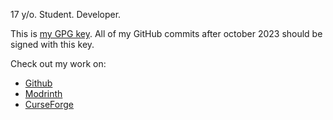 17 y/o. Student. Developer.

This is [my GPG key](https://thebossmagnus.github.io/TheBossMagnus_public.txt). 
All of my GitHub commits after october 2023 should be signed with this key.

Check out my work on:
* [Github](https://github.com/TheBossMagnus)
* [Modrinth](https://modrinth.com/user/TheBossMagnus)
* [CurseForge](https://www.curseforge.com/members/thebossmagnus/projects)